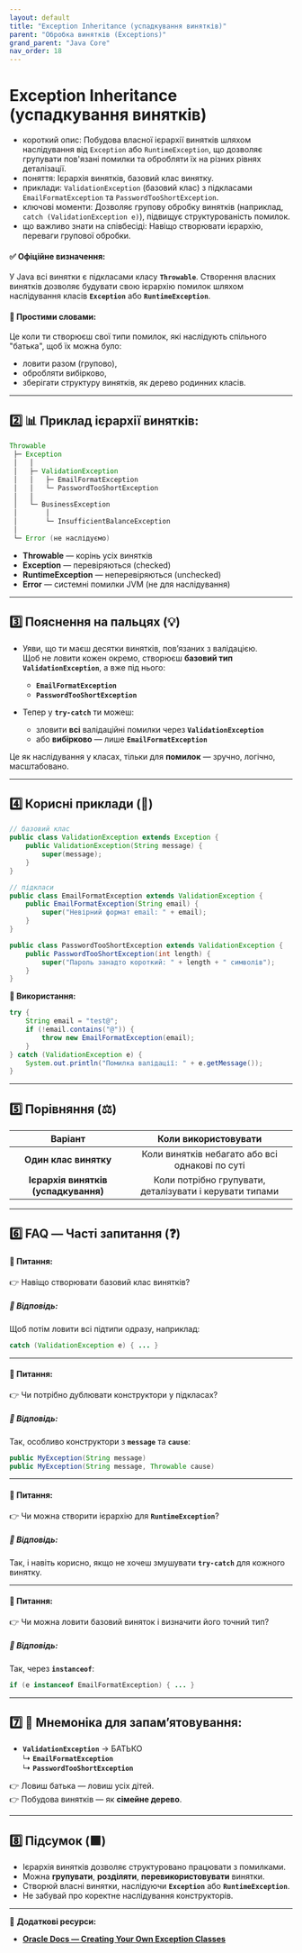 ```yaml
---
layout: default
title: "Exception Inheritance (успадкування винятків)"
parent: "Обробка винятків (Exceptions)"
grand_parent: "Java Core"
nav_order: 18
---
```


# Exception Inheritance (успадкування винятків)

*   короткий опис: Побудова власної ієрархії винятків шляхом наслідування від `Exception` або `RuntimeException`, що дозволяє групувати пов'язані помилки та обробляти їх на різних рівнях деталізації.
*   поняття: Ієрархія винятків, базовий клас винятку.
*   приклади: `ValidationException` (базовий клас) з підкласами `EmailFormatException` та `PasswordTooShortException`.
*   ключові моменти: Дозволяє групову обробку винятків (наприклад, `catch (ValidationException e)`), підвищує структурованість помилок.
*   що важливо знати на співбесіді: Навіщо створювати ієрархію, переваги групової обробки.
#### **✅ Офіційне визначення:**

У Java всі винятки є підкласами класу **`Throwable`**. Створення власних винятків дозволяє будувати свою ієрархію помилок шляхом наслідування класів **`Exception`** або **`RuntimeException`**.

#### **🧠 Простими словами:**

Це коли ти створюєш свої типи помилок, які наслідують спільного "батька", щоб їх можна було:

* ловити разом (групово),
* обробляти вибірково,
* зберігати структуру винятків, як дерево родинних класів.

---

## **2️⃣ 📊 Приклад ієрархії винятків:**

```java
Throwable
 ├─ Exception
 │   │
 │   ├─ ValidationException
 │   │   ├─ EmailFormatException
 │   │   └─ PasswordTooShortException
 │   │
 │   └─ BusinessException
 │       │
 │       └─ InsufficientBalanceException
 │
 └─ Error (не наслідуємо)
```
* **Throwable** — корінь усіх винятків
* **Exception** — перевіряються (checked)
* **RuntimeException** — неперевіряються (unchecked)
* **Error** — системні помилки JVM (не для наслідування)

---

## **3️⃣ Пояснення на пальцях (💡)**

* Уяви, що ти маєш десятки винятків, пов’язаних з валідацією.  
  Щоб не ловити кожен окремо, створюєш **базовий тип `ValidationException`**, а вже під нього:
    * **`EmailFormatException`**
    * **`PasswordTooShortException`**

* Тепер у **`try-catch`** ти можеш:
    * зловити **всі** валідаційні помилки через **`ValidationException`**
    * або **вибірково** — лише **`EmailFormatException`**

Це як наслідування у класах, тільки для **помилок** — зручно, логічно, масштабовано.

---

## **4️⃣ Корисні приклади (🧪)**

```java
// базовий клас
public class ValidationException extends Exception {
    public ValidationException(String message) {
        super(message);
    }
}

// підкласи
public class EmailFormatException extends ValidationException {
    public EmailFormatException(String email) {
        super("Невірний формат email: " + email);
    }
}

public class PasswordTooShortException extends ValidationException {
    public PasswordTooShortException(int length) {
        super("Пароль занадто короткий: " + length + " символів");
    }
}
```
**🔸 Використання:**

```java
try {
    String email = "test@";
    if (!email.contains("@")) {
        throw new EmailFormatException(email);
    }
} catch (ValidationException e) {
    System.out.println("Помилка валідації: " + e.getMessage());
}
```
---

## **5️⃣ Порівняння (⚖️)**

| Варіант | Коли використовувати |
| :---: | :---: |
| **Один клас винятку** | Коли винятків небагато або всі однакові по суті |
| **Ієрархія винятків (успадкування)** | Коли потрібно групувати, деталізувати і керувати типами |

---

## **6️⃣ FAQ — Часті запитання (❓)**

#### **🔹 Питання:**

👉 Навіщо створювати базовий клас винятків?

##### **💬 Відповідь:**

Щоб потім ловити всі підтипи одразу, наприклад:

```java
catch (ValidationException e) { ... }
```
---

#### **🔹 Питання:**

👉 Чи потрібно дублювати конструктори у підкласах?

##### **💬 Відповідь:**

Так, особливо конструктори з **`message`** та **`cause`**:

```java
public MyException(String message)
public MyException(String message, Throwable cause)
```
---

#### **🔹 Питання:**

👉 Чи можна створити ієрархію для **`RuntimeException`**?

##### **💬 Відповідь:**

Так, і навіть корисно, якщо не хочеш змушувати **`try-catch`** для кожного винятку.

---

#### **🔹 Питання:**

👉 Чи можна ловити базовий виняток і визначити його точний тип?

##### **💬 Відповідь:**

Так, через **`instanceof`**:

```java
if (e instanceof EmailFormatException) { ... }
```
---

## **7️⃣ 🧠 Мнемоніка для запам’ятовування:**

* **`ValidationException`** → БАТЬКО  
  ↳ **`EmailFormatException`**  
  ↳ **`PasswordTooShortException`**

👉 Ловиш батька — ловиш усіх дітей.  
👉 Побудова винятків — як **сімейне дерево**.

---

## **8️⃣ Підсумок (🟩)**

* Ієрархія винятків дозволяє структуровано працювати з помилками.
* Можна **групувати**, **розділяти**, **перевикористовувати** винятки.
* Створюй власні винятки, наслідуючи **`Exception`** або **`RuntimeException`**.
* Не забувай про коректне наслідування конструкторів.

---

🔗 **Додаткові ресурси:**

* [**Oracle Docs — Creating Your Own Exception Classes**](https://docs.oracle.com/javase/tutorial/essential/exceptions/creating.html)